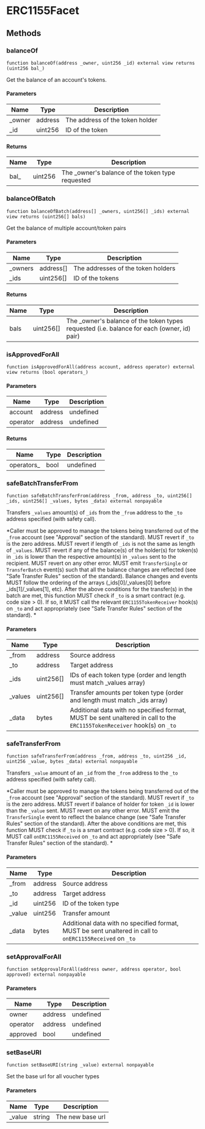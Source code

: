 # ERC1155Facet









## Methods

### balanceOf

```solidity
function balanceOf(address _owner, uint256 _id) external view returns (uint256 bal_)
```

Get the balance of an account&#39;s tokens.



#### Parameters

| Name | Type | Description |
|---|---|---|
| _owner | address | The address of the token holder
| _id | uint256 | ID of the token

#### Returns

| Name | Type | Description |
|---|---|---|
| bal_ | uint256 |    The _owner&#39;s balance of the token type requested

### balanceOfBatch

```solidity
function balanceOfBatch(address[] _owners, uint256[] _ids) external view returns (uint256[] bals)
```

Get the balance of multiple account/token pairs



#### Parameters

| Name | Type | Description |
|---|---|---|
| _owners | address[] | The addresses of the token holders
| _ids | uint256[] | ID of the tokens

#### Returns

| Name | Type | Description |
|---|---|---|
| bals | uint256[] |   The _owner&#39;s balance of the token types requested (i.e. balance for each (owner, id) pair)

### isApprovedForAll

```solidity
function isApprovedForAll(address account, address operator) external view returns (bool operators_)
```





#### Parameters

| Name | Type | Description |
|---|---|---|
| account | address | undefined
| operator | address | undefined

#### Returns

| Name | Type | Description |
|---|---|---|
| operators_ | bool | undefined

### safeBatchTransferFrom

```solidity
function safeBatchTransferFrom(address _from, address _to, uint256[] _ids, uint256[] _values, bytes _data) external nonpayable
```

Transfers `_values` amount(s) of `_ids` from the `_from` address to the `_to` address specified (with safety call).

*Caller must be approved to manage the tokens being transferred out of the `_from` account (see &quot;Approval&quot; section of the standard). MUST revert if `_to` is the zero address. MUST revert if length of `_ids` is not the same as length of `_values`. MUST revert if any of the balance(s) of the holder(s) for token(s) in `_ids` is lower than the respective amount(s) in `_values` sent to the recipient. MUST revert on any other error.         MUST emit `TransferSingle` or `TransferBatch` event(s) such that all the balance changes are reflected (see &quot;Safe Transfer Rules&quot; section of the standard). Balance changes and events MUST follow the ordering of the arrays (_ids[0]/_values[0] before _ids[1]/_values[1], etc). After the above conditions for the transfer(s) in the batch are met, this function MUST check if `_to` is a smart contract (e.g. code size &gt; 0). If so, it MUST call the relevant `ERC1155TokenReceiver` hook(s) on `_to` and act appropriately (see &quot;Safe Transfer Rules&quot; section of the standard).                      *

#### Parameters

| Name | Type | Description |
|---|---|---|
| _from | address | Source address
| _to | address | Target address
| _ids | uint256[] | IDs of each token type (order and length must match _values array)
| _values | uint256[] | Transfer amounts per token type (order and length must match _ids array)
| _data | bytes | Additional data with no specified format, MUST be sent unaltered in call to the `ERC1155TokenReceiver` hook(s) on `_to`

### safeTransferFrom

```solidity
function safeTransferFrom(address _from, address _to, uint256 _id, uint256 _value, bytes _data) external nonpayable
```

Transfers `_value` amount of an `_id` from the `_from` address to the `_to` address specified (with safety call).

*Caller must be approved to manage the tokens being transferred out of the `_from` account (see &quot;Approval&quot; section of the standard). MUST revert if `_to` is the zero address. MUST revert if balance of holder for token `_id` is lower than the `_value` sent. MUST revert on any other error. MUST emit the `TransferSingle` event to reflect the balance change (see &quot;Safe Transfer Rules&quot; section of the standard). After the above conditions are met, this function MUST check if `_to` is a smart contract (e.g. code size &gt; 0). If so, it MUST call `onERC1155Received` on `_to` and act appropriately (see &quot;Safe Transfer Rules&quot; section of the standard).        *

#### Parameters

| Name | Type | Description |
|---|---|---|
| _from | address | Source address
| _to | address | Target address
| _id | uint256 | ID of the token type
| _value | uint256 | Transfer amount
| _data | bytes | Additional data with no specified format, MUST be sent unaltered in call to `onERC1155Received` on `_to`

### setApprovalForAll

```solidity
function setApprovalForAll(address owner, address operator, bool approved) external nonpayable
```





#### Parameters

| Name | Type | Description |
|---|---|---|
| owner | address | undefined
| operator | address | undefined
| approved | bool | undefined

### setBaseURI

```solidity
function setBaseURI(string _value) external nonpayable
```

Set the base url for all voucher types



#### Parameters

| Name | Type | Description |
|---|---|---|
| _value | string | The new base url        




